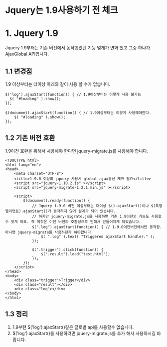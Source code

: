 Jquery는 1.9사용하기 전 체크
====================

# 1. Jquery 1.9
Jquery 1.9부터는 기존 버전에서 동작햇었던 기능 몇개가 변화 했고 그중 하나가 AjaxGlobal API입니다.
## 1.1 변경점
1.9 이상부터는 더이상 아래와 같이 사용 할 수가 없습니다.

    $('log').ajaxStart(function() { // 1.9이상부터는 이렇게 사용 불가능
      $( "#loading" ).show();
    });
    
    $(document).ajaxStart(function() { // 1.9이상부터는 이렇게 사용해야한다.
        $( "#loading" ).show();
    });
    
## 1.2 기존 버전 호환
1.9이전 호환을 위해서 사용해야 한다면 jquery-migrate.js를 사용해야 합니다.

    <!DOCTYPE html>
    <html lang="en">
    <head>
        <meta charset="UTF-8">
        <title>1.9.0 이상의 jquery 사용시 global ajax통신 체크 필요</title>
        <script src="jquery-1.10.2.js" ></script>
        <script src="jquery-migrate-1.2.1.min.js" ></script>
    
        <script>
            $(document).ready(function() {
                // Jquery 1.9.0 버전 이상부터는 더이상 $().ajaxStart()이나 $(특정엘리먼트).ajaxStart()가 동작하지 않게 설계가 되어 있습니다.
                // 하지만 jquery-migrate.js를 사용하면 기존 1.9이전의 기능도 사용할 수 잇게 되죠. 즉 이것은 이전 버전의 호환성으로 인해서 만들어지게 되었습니다.
                $(".log").ajaxStart(function() { // 1.9.0이전버전에서만 동작함. 아니면 jquery-migrate를 사용하던가 해야합니다.
                    $( ".log" ).text( "Triggered ajaxStart handler." );
                });
    
                $(".trigger").click(function() {
                    $(".result").load("test.html");
                });
            });
        </script>
    </head>
    <body>
        <div class="trigger">Trigger</div>
        <div class="result"></div>
        <div class="log"></div>
    </body>
    </html>

## 1.3 정리

1. 1.9부턴 $('log').ajaxStart()같은 글로벌 api를 사용할수 없습니다. 
2. $('log').ajaxStart()를 사용하려면 jquery-migrate.js를 추가 해서 사용하시길 바랍니다.